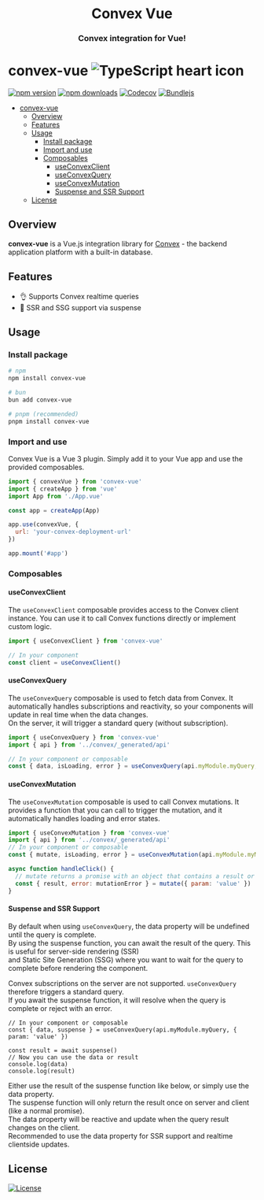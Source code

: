 <div align="center">

<h1>Convex Vue</h1>

<h3>Convex integration for Vue!</h3>
<!-- <img src="./branding.svg" alt="Project's branding image" width="320"/> -->

</div>

# convex-vue ![TypeScript heart icon](https://img.shields.io/badge/♡-%23007ACC.svg?logo=typescript&logoColor=white)

[![npm version][npm-version-src]][npm-version-href]
[![npm downloads][npm-downloads-src]][npm-downloads-href]
[![Codecov][codecov-src]][codecov-href]
[![Bundlejs][bundlejs-src]][bundlejs-href]

* [convex-vue ](#convex-vue-)
  * [Overview](#overview)
  * [Features](#features)
  * [Usage](#usage)
    * [Install package](#install-package)
    * [Import and use](#import-and-use)
    * [Composables](#composables)
      * [useConvexClient](#useconvexclient)
      * [useConvexQuery](#useconvexquery)
      * [useConvexMutation](#useconvexmutation)
      * [Suspense and SSR Support](#suspense-and-ssr-support)
  * [License](#license)

## Overview

**convex-vue** is a Vue.js integration library for [Convex](https://convex.dev) - the backend application platform with a built-in database.

## Features

+ 👌 Supports Convex realtime queries
+ 🔄️ SSR and SSG support via suspense

## Usage

### Install package

```sh
# npm
npm install convex-vue

# bun
bun add convex-vue

# pnpm (recommended)
pnpm install convex-vue
```

### Import and use

Convex Vue is a Vue 3 plugin. Simply add it to your Vue app and use the provided composables.

```js
import { convexVue } from 'convex-vue'
import { createApp } from 'vue'
import App from './App.vue'

const app = createApp(App)

app.use(convexVue, {
  url: 'your-convex-deployment-url'
})

app.mount('#app')
```

### Composables

#### useConvexClient

The `useConvexClient` composable provides access to the Convex client instance. You can use it to call Convex functions directly or implement custom logic.

```js
import { useConvexClient } from 'convex-vue'

// In your component
const client = useConvexClient()
```

#### useConvexQuery

The `useConvexQuery` composable is used to fetch data from Convex. It automatically handles subscriptions and reactivity, so your components will update in real time when the data changes.  
On the server, it will trigger a standard query (without subscription).

```js
import { useConvexQuery } from 'convex-vue'
import { api } from '../convex/_generated/api'

// In your component or composable
const { data, isLoading, error } = useConvexQuery(api.myModule.myQuery, { param: 'value' })
```

#### useConvexMutation

The `useConvexMutation` composable is used to call Convex mutations. It provides a function that you can call to trigger the mutation, and it automatically handles loading and error states.

```js
import { useConvexMutation } from 'convex-vue'
import { api } from '../convex/_generated/api'
// In your component or composable
const { mutate, isLoading, error } = useConvexMutation(api.myModule.myMutation)

async function handleClick() {
  // mutate returns a promise with an object that contains a result or error property
  const { result, error: mutationError } = mutate({ param: 'value' })
}
```

#### Suspense and SSR Support

By default when using `useConvexQuery`, the data property will be undefined until the query is complete.  
By using the suspense function, you can await the result of the query. This is useful for server-side rendering (SSR)  
and Static Site Generation (SSG) where you want to wait for the query to complete before rendering the component.

Convex subscriptions on the server are not supported. `useConvexQuery` therefore triggers a standard query.  
If you await the suspense function, it will resolve when the query is complete or reject with an error.

```tsx
// In your component or composable
const { data, suspense } = useConvexQuery(api.myModule.myQuery, { param: 'value' })

const result = await suspense()
// Now you can use the data or result
console.log(data)
console.log(result)
```

Either use the result of the suspense function like below, or simply use the data property.  
The suspense function will only return the result once on server and client (like a normal promise).  
The data property will be reactive and update when the query result changes on the client.  
Recommended to use the data property for SSR support and realtime clientside updates.

## License

[![License][license-src]][license-href]

<!-- Badges -->

[npm-version-src]: https://img.shields.io/npm/v/convex-vue?labelColor=18181B&color=F0DB4F
[npm-version-href]: https://npmjs.com/package/convex-vue
[npm-downloads-src]: https://img.shields.io/npm/dm/convex-vue?labelColor=18181B&color=F0DB4F
[npm-downloads-href]: https://npmjs.com/package/convex-vue
[codecov-src]: https://img.shields.io/codecov/c/gh/chris-visser/convex-vue/main?labelColor=18181B&color=F0DB4F
[codecov-href]: https://codecov.io/gh/chris-visser/convex-vue
[license-src]: https://img.shields.io/github/license/chris-visser/convex-vue.svg?labelColor=18181B&color=F0DB4F
[license-href]: https://github.com/chris-visser/convex-vue/blob/main/LICENSE
[bundlejs-src]: https://img.shields.io/bundlejs/size/convex-vue?labelColor=18181B&color=F0DB4F
[bundlejs-href]: https://bundlejs.com/?q=convex-vue
